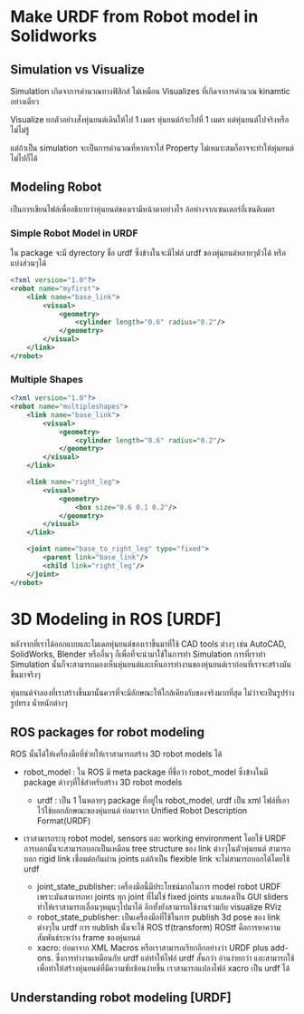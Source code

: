 # Make URDF from Robot model in Solidworks


## Simulation vs Visualize

Simulation เกิดจาการคำนวณทางฟิสิกส์ ไม่เหมือน Visualizes ที่เกิดจาการคำนวณ kinamtic อย่างเดียว

Visualize
ยกตัวอย่างสั่งหุ่นยนต์เดินให้ไป 1 เมตร หุ่นยนต์ก้จะไปที่ 1 เมตร แต่หุ่นยนต์ไปจริงหรือไม่ไม่รู้

แต่ถ้าเป็น simulation จะเป็นการคำนวณที่หากเราใส่ Property ไม่เหมาะสมก็อาจจะทำให้หุ่นยนต์ไม่ไปก็ได้


## Modeling Robot

เป็นการเขียนไฟล์เพื่ออธิบายว่าหุ่นยนต์ของเรามีหน้าตาอย่างไร ล้อห่างจากเซนเตอร์กี่เซนติเมตร

### Simple Robot Model in URDF

ใน package จะมี dyrectory ชื่อ urdf ซึ่งข้างในจะมีไฟล์ urdf ของหุ่นยนต์หลายๆตัวได้ หรือแบ่งส่วนๆได้

``` xml
<?xml version="1.0"?>
<robot name="myfirst">
    <link name="base_link">
        <visual>
            <geometry>
                <cylinder length="0.6" radius="0.2"/>
            </geometry>
        </visual>
    </link>
</robot>
```

### Multiple Shapes

``` xml
<?xml version="1.0"?>
<robot name="multipleshapes">
    <link name="base_link">
        <visual>
            <geometry>
                <cylinder length="0.6" radius="0.2"/>
            </geometry>
        </visual>
    </link>

    <link name="right_leg">
        <visual>
            <geometry>
                <box size="0.6 0.1 0.2"/>
            </geometry>
        </visual>
    </link>

    <joint name="base_to_right_leg" type="fixed">
        <parent link="base_link"/>
        <child link="right_leg"/>
    </joint>
</robot>
```

# 3D Modeling in ROS [URDF]

หลังจากที่เราได้ออกแบบและโมเดลหุ่นยนต์ของเราขึ้นมาที่ใช้ CAD tools ต่างๆ เช่น AutoCAD, SolidWorks, Blender หรืออื่นๆ ก็เพื่อที่จะนำมาใช้ในการทำ Simulation การที่เราทำ Simulation นั้นก็จะสามารถมองเห็นหุ่นยนต์และเห็นการทำงานของหุ่นยนต์เราก่อนที่เราจะสร้างมันขึ้นมาจริงๆ 

หุ่นยนต์จำลองที่เราสร้างขึ้นมานั้นควรที่จะมีลักษณะให้ใกล้เคียงกับของจริงมากที่สุด ไม่ว่าจะเป็นรูปร่าง รูปทรง น้ำหนักต่างๆ 

## ROS packages for robot modeling

ROS นั้นได้ให้เครื่องมือที่ช่วยให้เราสามารถสร้าง 3D robot models ได้

* robot_model : ใน ROS มี meta package ที่ชื่อว่า robot_model ซึ่งข้างในมี package ต่างๆที่ใช้สำหรับสร้าง 3D robot models
    * urdf : เป็น 1 ในหลายๆ package ที่อยู่ใน robot_model, urdf เป็น xml ไฟล์ที่เอาไว้ใช้บอกลักษณะของหุ่นยนต์ ย่อมาจาก Unified Robot Description Format(URDF)

* เราสามารถระบุ robot model, sensors และ working environment โดยใช้ URDF การบอกนั้นจะสามารถบอกเป็นเหมือน tree structure ของ link ต่างๆในตัวหุ่นยนต์ สามารถบอก rigid link เชื่อมต่อกันผ่าน joints แต่ถ้าเป็น flexible link จะไม่สามารถบอกได้โดยใช้ urdf

    * joint_state_publisher: เครื่องมือนี้มีประโยชน์มากในการ model robot URDF เพราะมันสามารถหา joints ทุก joint ที่ไม่ใช่ fixed joints มาแสดงเป็น GUI sliders ทำให้เราสามารถเลื่อนๆหมุนๆไปมาได้ อีกทั้งยังสามารถใช้งานร่วมกับ visualize RViz
    * robot_state_publisher: เป็นเครื่องมือที่ใช้ในการ publish 3d pose ของ link ต่างๆใน urdf การ ยublish นั้นจะใช้ ROS tf(transform) ROStf คือการหาความสัมพันธ์ระหว่าง frame ของหุ่นยนต์
    * xacro: ย่อมาจาก XML Macros หรือเราสามารถเรียกอีกอย่างว่า URDF plus add-ons. ซึ่งการทำงานเหมือนกับ urdf แต่ทำให้ไฟล์ urdf สั้นกว่า อ่านง่ายกว่า และสามารถใช้เพื่อทำให้สร้างหุ่นยนต์ที่มีความซับซ้อนง่ายขึ้น เราสามารถแปลงไฟล์ xacro เป็น urdf ได้
    
## Understanding robot modeling [URDF]





